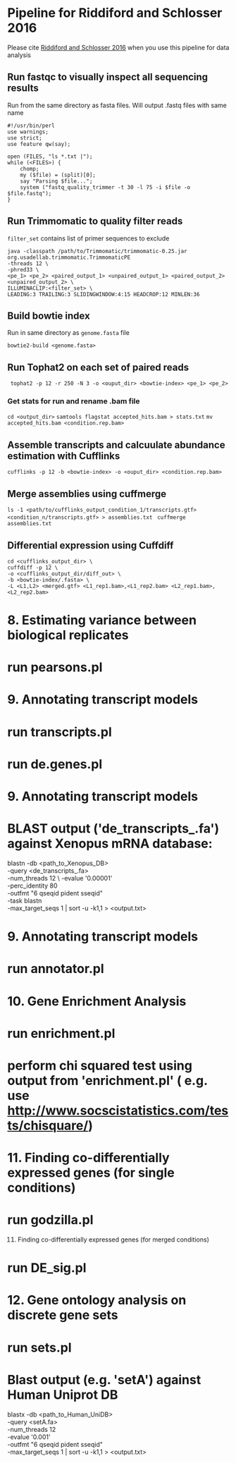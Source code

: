 # Pipeline for Riddiford and Schlosser 2016

Please cite [Riddiford and Schlosser 2016](https://elifesciences.org/content/5/e17666) when you use this pipeline for data analysis

## Run fastqc to visually inspect all sequencing results

Run from the same directory as fasta files. Will output .fastq files with same name

```{perl}
#!/usr/bin/perl
use warnings;
use strict;
use feature qw(say);

open (FILES, "ls *.txt |");
while (<FILES>) {
	chomp;
	my ($file) = (split)[0];
	say "Parsing $file...";
	system ("fastq_quality_trimmer -t 30 -l 75 -i $file -o $file.fastq");
}
```

## Run Trimmomatic to quality filter reads

`filter_set` contains list of primer sequences to exclude

```{java}
java -classpath /path/to/Trimmomatic/trimmomatic-0.25.jar org.usadellab.trimmomatic.TrimmomaticPE
-threads 12 \
-phred33 \
<pe_1> <pe_2> <paired_output_1> <unpaired_output_1> <paired_output_2> <unpaired_output_2> \
ILLUMINACLIP:<filter_set> \
LEADING:3 TRAILING:3 SLIDINGWINDOW:4:15 HEADCROP:12 MINLEN:36
```
## Build bowtie index

Run in same directory as `genome.fasta` file
```
bowtie2-build <genome.fasta>
```

## Run Tophat2 on each set of paired reads


``` tophat2 -p 12 -r 250 -N 3 -o <ouput_dir> <bowtie-index> <pe_1> <pe_2>```

### Get stats for run and rename .bam file

```cd <output_dir>```
```samtools flagstat accepted_hits.bam > stats.txt```
```mv accepted_hits.bam <condition.rep.bam>```

## Assemble transcripts and calcuulate abundance estimation with Cufflinks

```cufflinks -p 12 -b <bowtie-index> -o <ouput_dir> <condition.rep.bam>```

## Merge assemblies using cuffmerge

```ls -1 <path/to/cufflinks_output_condition_1/transcripts.gtf> <condition_n/transcripts.gtf> > assemblies.txt ```
```cuffmerge assemblies.txt```

## Differential expression using Cuffdiff

```
cd <cufflinks_output_dir> \
cuffdiff -p 12 \
-o <cufflinks_output_dir/diff_out> \
-b <bowtie-index/.fasta> \
-L <L1,L2> <merged.gtf> <L1_rep1.bam>,<L1_rep2.bam> <L2_rep1.bam>,<L2_rep2.bam>
````

# 8. Estimating variance between biological replicates
# run pearsons.pl 

# 9. Annotating transcript models
# run transcripts.pl
# run de.genes.pl

# 9. Annotating transcript models
# BLAST output ('de_transcripts_.fa') against Xenopus mRNA database:

blastn -db <path_to_Xenopus_DB> \
-query <de_transcripts_.fa> \
-num_threads 12 \ 
-evalue '0.00001' \
-perc_identity 80 \
-outfmt "6 qseqid pident sseqid" \
-task blastn \
-max_target_seqs 1 | sort -u -k1,1 > <output.txt>

# 9. Annotating transcript models
# run annotator.pl

# 10. Gene Enrichment Analysis 
# run enrichment.pl
# perform chi squared test using output from 'enrichment.pl' ( e.g. use http://www.socscistatistics.com/tests/chisquare/)

# 11. Finding co-differentially expressed genes (for single conditions)
# run godzilla.pl

11. Finding co-differentially expressed genes (for merged conditions)
# run DE_sig.pl

# 12. Gene ontology analysis on discrete gene sets
# run sets.pl
# Blast output (e.g. 'setA') against Human Uniprot DB

blastx -db <path_to_Human_UniDB> \
-query <setA.fa> \
-num_threads 12 \
-evalue '0.001' \
-outfmt "6 qseqid pident sseqid" \
-max_target_seqs 1 | sort -u -k1,1 > <output.txt>
